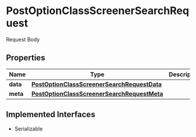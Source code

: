 

# PostOptionClassScreenerSearchRequest

Request Body

## Properties

Name | Type | Description | Notes
------------ | ------------- | ------------- | -------------
**data** | [**PostOptionClassScreenerSearchRequestData**](PostOptionClassScreenerSearchRequestData.md) |  | 
**meta** | [**PostOptionClassScreenerSearchRequestMeta**](PostOptionClassScreenerSearchRequestMeta.md) |  |  [optional]


## Implemented Interfaces

* Serializable


